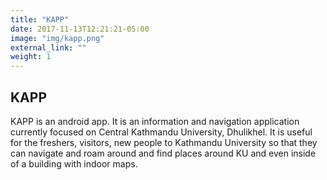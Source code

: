 ```yaml
---
title: "KAPP"
date: 2017-11-13T12:21:21-05:00
image: "img/kapp.png"
external_link: ""
weight: 1
---
```


## KAPP

KAPP is an android app. It is an information and navigation application currently focused on Central Kathmandu University, Dhulikhel. It is useful for the freshers, visitors, new people to Kathmandu University so that they can navigate and roam around and find places around KU and even inside of a building with indoor maps.